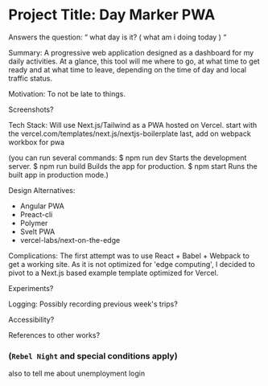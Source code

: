 # Project Title: Day Marker PWA

Answers the question: “ what day is it? ( what am i doing today ) “

Summary: A progressive web application designed as a dashboard for my daily activities.  At a glance, this tool will me where to go, at what time to get ready and at what time to leave, depending on the time of day and local traffic status.

Motivation: To not be late to things. 

Screenshots?

Tech Stack: Will use Next.js/Tailwind as a PWA hosted on Vercel. 
    start with the vercel.com/templates/next.js/nextjs-boilerplate
    last, add on webpack workbox for pwa
  
(you can run several commands:
 $ npm run dev
    Starts the development server.
 $ npm run build
    Builds the app for production.
 $ npm start
    Runs the built app in production mode.)

Design Alternatives:
  + Angular PWA
  + Preact-cli
  + Polymer
  + Svelt PWA
  + vercel-labs/next-on-the-edge


Complications:
  The first attempt was to use React + Babel + Webpack to get a working site. As it is not optimized for 'edge computing', I decided to pivot to a Next.js based example template optimized for Vercel.


Experiments?

Logging:
  Possibly recording previous week's trips?

Accessibility?

References to other works?


### (`Rebel Night` and special conditions apply)
also to tell me about unemployment login